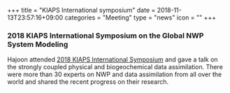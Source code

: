 +++
title = "KIAPS International symposium"
date = 2018-11-13T23:57:16+09:00
categories = "Meeting"
type = "news"
icon = ""
+++

### 2018 KIAPS International Symposium on the Global NWP System Modeling
Hajoon attended [2018 KIAPS International Symposium](https://www.kiaps.org/eng/external/symposium_view.do?externalSeq=71) and gave a talk on the strongly coupled physical and biogeochemical data assimilation.
There were more than 30 experts on NWP and data assimilation from all over the world and shared the recent progress on their research.
